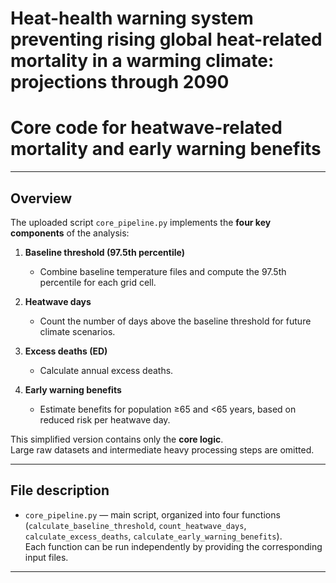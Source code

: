 # Heat-health warning system preventing rising global heat-related mortality in a warming climate: projections through 2090

# Core code for heatwave-related mortality and early warning benefits

---

## Overview

The uploaded script `core_pipeline.py` implements the **four key components** of the analysis:

1. **Baseline threshold (97.5th percentile)**  
   - Combine baseline temperature files and compute the 97.5th percentile for each grid cell.  

2. **Heatwave days**  
   - Count the number of days above the baseline threshold for future climate scenarios.  

3. **Excess deaths (ED)**  
   - Calculate annual excess deaths.

4. **Early warning benefits**  
   - Estimate benefits for population ≥65 and <65 years, based on reduced risk per heatwave day.  

This simplified version contains only the **core logic**.  
Large raw datasets and intermediate heavy processing steps are omitted.  

---

## File description

- `core_pipeline.py` — main script, organized into four functions (`calculate_baseline_threshold`, `count_heatwave_days`, `calculate_excess_deaths`, `calculate_early_warning_benefits`).  
  Each function can be run independently by providing the corresponding input files.  

---

